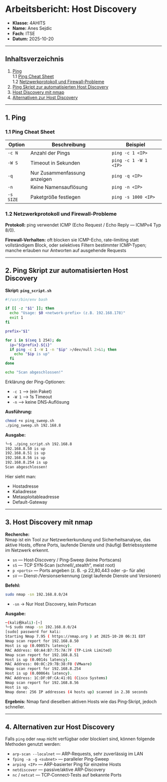 
# Arbeitsbericht: Host Discovery

* **Klasse:** 4AHITS
* **Name:** Anes Sejdic
* **Fach:** ITSE
* **Datum:** 2025-10-20

---

## Inhaltsverzeichnis

1. [Ping](#1-ping)  
   1.1 [Ping Cheat Sheet](#11-ping-cheat-sheet)  
   1.2 [Netzwerkprotokoll und Firewall‑Probleme](#12-netzwerkprotokoll-und-firewall-probleme)
2. [Ping Skript zur automatisierten Host Discovery](#2-ping-skript-zur-automatisierten-host-discovery)
3. [Host Discovery mit nmap](#3-host-discovery-mit-nmap)
4. [Alternativen zur Host Discovery](#4-alternativen-zur-host-discovery)

---

## 1. Ping

### 1.1 Ping Cheat Sheet

| Option | Beschreibung | Beispiel |
|--------|--------------|---------|
| `-c N` | Anzahl der Pings | `ping -c 1 <IP>` |
| `-W S` | Timeout in Sekunden | `ping -c 1 -W 1 <IP>` |
| `-q` | Nur Zusammenfassung anzeigen | `ping -q <IP>` |
| `-n` | Keine Namensauflösung | `ping -n <IP>` |
| `-s SIZE` | Paketgröße festlegen | `ping -s 1000 <IP>` |

### 1.2 Netzwerkprotokoll und Firewall-Probleme

**Protokoll:** ping verwendet ICMP (Echo Request / Echo Reply — ICMPv4 Typ 8/0).

**Firewall-Verhalten:** oft blocken sie ICMP-Echo, rate-limiting statt vollständigem Block, oder selektives Filtern bestimmter ICMP-Typen; manche erlauben nur Antworten auf ausgehende Requests

---

## 2. Ping Skript zur automatisierten Host Discovery

**Skript: `ping_script.sh`**

```bash
#!/usr/bin/env bash

if [[ -z "$1" ]]; then
  echo "Usage: $0 <network-prefix> (z.B. 192.168.178)"
  exit 1
fi

prefix="$1"

for i in $(seq 1 254); do
  ip="${prefix}.${i}"
  if ping -c 1 -W 1 -n "$ip" >/dev/null 2>&1; then
    echo "$ip is up"
  fi
done

echo "Scan abgeschlossen!"
```

Erklärung der Ping-Optionen:

* `-c 1` --> (ein Paket)
* `-W 1` --> 1s Timeout
* `-n` --> keine DNS‑Auflösung

**Ausführung:**

```bash
chmod +x ping_sweep.sh
./ping_sweep.sh 192.168.8
```

**Ausgabe:**

```bash
└─$ ./ping_script.sh 192.168.8
192.168.8.50 is up
192.168.8.51 is up
192.168.8.56 is up
192.168.8.254 is up
Scan abgeschlossen!
```

Hier sieht man:
* Hostadresse
* Kaliadresse
* Metasploitableadresse
* Default-Gateway

---

## 3. Host Discovery mit nmap

**Recherche:**  
Nmap ist ein Tool zur Netzwerkerkundung und Sicherheitsanalyse, das aktive Hosts, offene Ports, laufende Dienste und (häufig) Betriebssysteme im Netzwerk erkennt.

* `sn` — Host‑Discovery / Ping‑Sweep (keine Portscans)
* `sS` — TCP SYN‑Scan (schnell/„stealth“, meist root)
* `p <ports>` — Ports angeben (z. B. -p 22,80,443 oder -p- für alle)
* `sV` — Dienst‑/Versionserkennung (zeigt laufende Dienste und Versionen)

**Befehl:**

```bash
sudo nmap -sn 192.168.8.0/24
```

* `-sn` → Nur Host Discovery, kein Portscan

**Ausgabe:**

```bash
─(kali㉿kali)-[~]
└─$ sudo nmap -sn 192.168.8.0/24         
[sudo] password for kali: 
Starting Nmap 7.95 ( https://nmap.org ) at 2025-10-20 06:31 EDT
Nmap scan report for 192.168.8.50
Host is up (0.00057s latency).
MAC Address: 60:A4:B7:75:7A:7F (TP-Link Limited)
Nmap scan report for 192.168.8.51
Host is up (0.0014s latency).
MAC Address: 00:0C:29:7B:38:F0 (VMware)
Nmap scan report for 192.168.8.254
Host is up (0.00064s latency).
MAC Address: 1C:DF:0F:CA:41:01 (Cisco Systems)
Nmap scan report for 192.168.8.56
Host is up.
Nmap done: 256 IP addresses (4 hosts up) scanned in 2.38 seconds
```

**Ergebnis:**
Nmap fand dieselben aktiven Hosts wie das Ping‑Skript, jedoch schneller.

---

## 4. Alternativen zur Host Discovery

Falls `ping` oder `nmap` nicht verfügbar oder blockiert sind, können folgende Methoden genutzt werden:

* `arp-scan --localnet` — ARP‑Requests, sehr zuverlässig im LAN
* `fping -a -g <subnet>` — paralleler Ping‑Sweep
* `arping <IP>` — ARP‑basierter Ping für einzelne Hosts
* `netdiscover` — passive/aktive ARP‑Discovery
* `nc` / `netcat` — TCP‑Connect‑Tests auf bekannte Ports